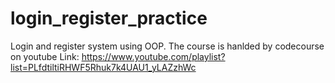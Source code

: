 # login_register_practice
Login and register system using OOP. The course is hanlded by codecourse on youtube
Link: https://www.youtube.com/playlist?list=PLfdtiltiRHWF5Rhuk7k4UAU1_yLAZzhWc
